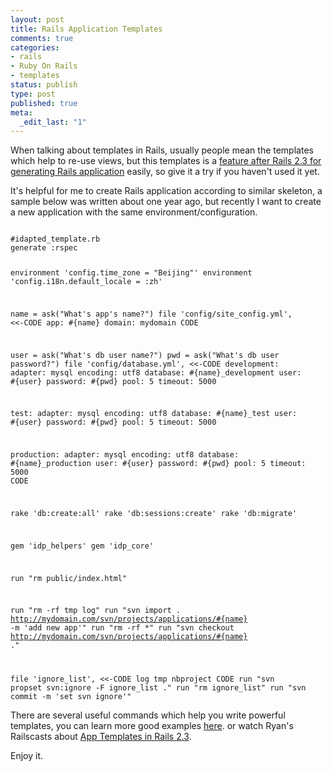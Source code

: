 ```yaml
--- 
layout: post
title: Rails Application Templates
comments: true
categories:
- rails
- Ruby On Rails
- templates
status: publish
type: post
published: true
meta: 
  _edit_last: "1"
---
```

When talking about templates in Rails, usually people mean the templates which help to re-use views, but this templates is a <a href="http://github.com/rails/rails/commit/e8cc4b116c460c524961a07da92da3f323854c15">feature after Rails 2.3 for generating Rails application</a> easily, so give it a try if you haven't used it yet.

It's helpful for me to create Rails application according to similar skeleton, a sample below was written about one year ago, but recently I want to create a new application with the same environment/configuration.

<code lang="ruby">
#idapted_template.rb
generate :rspec

environment 'config.time_zone = "Beijing"'
environment 'config.i18n.default_locale = :zh'

name = ask("What's app's name?")
file 'config/site_config.yml', <<-CODE
app: #{name}
domain: mydomain
CODE

user = ask("What's db user name?")
pwd = ask("What's db user password?")
file 'config/database.yml', <<-CODE
development:
  adapter: mysql
  encoding: utf8
  database: #{name}_development
  user: #{user}
  password: #{pwd}
  pool: 5
  timeout: 5000

test:
  adapter: mysql
  encoding: utf8
  database: #{name}_test
  user: #{user}
  password: #{pwd}
  pool: 5
  timeout: 5000

production:
  adapter: mysql
  encoding: utf8
  database: #{name}_production
  user: #{user}
  password: #{pwd}
  pool: 5
  timeout: 5000
CODE

rake 'db:create:all'
rake 'db:sessions:create'
rake 'db:migrate'

gem 'idp_helpers'
gem 'idp_core'

run "rm public/index.html"

run "rm -rf tmp log"
run "svn import . http://mydomain.com/svn/projects/applications/#{name} -m 'add new app'"
run "rm -rf *"
run "svn checkout http://mydomain.com/svn/projects/applications/#{name} ."

file 'ignore_list', <<-CODE
log
tmp
nbproject
CODE
run "svn propset svn:ignore -F ignore_list ."
run "rm ignore_list"
run "svn commit -m 'set svn ignore'"
</code>

There are several useful commands which help you write powerful templates, you can learn more good examples <a href="http://m.onkey.org/2008/12/4/rails-templates">here</a>. or watch Ryan's Railscasts about <a href="http://railscasts.com/episodes/148-app-templates-in-rails-2-3">App Templates in Rails 2.3</a>.

Enjoy it.
